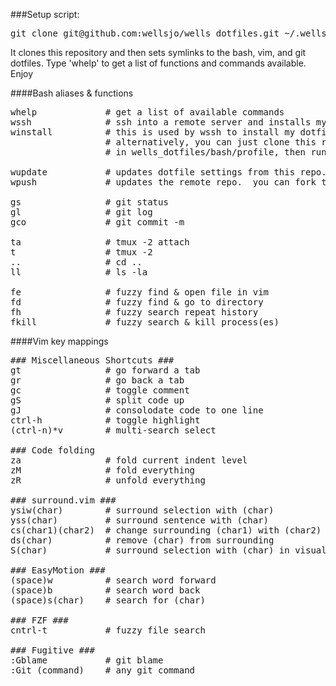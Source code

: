 ###Setup script:
<pre>
git clone git@github.com:wellsjo/wells_dotfiles.git ~/.wells_dotfiles && source ~/.wells_dotfiles/bash/profile && wells_install
</pre>

It clones this repository and then sets symlinks to the bash, vim, and git dotfiles.  Type 'whelp' to get a list of functions and commands available.  Enjoy

####Bash aliases & functions
<pre>
whelp             # get a list of available commands
wssh              # ssh into a remote server and installs my dotfile setup from this repository
winstall          # this is used by wssh to install my dotfiles upon entering a remote machine.
                  # alternatively, you can just clone this repository, source the profile located
                  # in wells_dotfiles/bash/profile, then run winstall.  This is explained above.

wupdate           # updates dotfile settings from this repo.  optionally just updates locally.
wpush             # updates the remote repo.  you can fork this and go nuts, if you'd like.

gs                # git status
gl                # git log
gco               # git commit -m

ta                # tmux -2 attach
t                 # tmux -2
..                # cd ..
ll                # ls -la

fe                # fuzzy find & open file in vim
fd                # fuzzy find & go to directory
fh                # fuzzy search repeat history
fkill             # fuzzy search & kill process(es)
</pre>

####Vim key mappings
<pre>
### Miscellaneous Shortcuts ###
gt                # go forward a tab
gr                # go back a tab
gc                # toggle comment
gS                # split code up
gJ                # consolodate code to one line
ctrl-h            # toggle highlight
(ctrl-n)*v        # multi-search select

### Code folding
za                # fold current indent level
zM                # fold everything
zR                # unfold everything

### surround.vim ###
ysiw(char)        # surround selection with (char)
yss(char)         # surround sentence with (char)
cs(char1)(char2)  # change surrounding (char1) with (char2)
ds(char)          # remove (char) from surrounding
S(char)           # surround selection with (char) in visual mode

### EasyMotion ###
(space)w          # search word forward
(space)b          # search word back
(space)s(char)    # search for (char)

### FZF ###
cntrl-t           # fuzzy file search

### Fugitive ###
:Gblame           # git blame
:Git (command)    # any git command
</pre>
